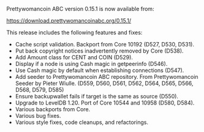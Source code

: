 Prettywomancoin ABC version 0.15.1 is now available from:

  <https://download.prettywomancoinabc.org/0.15.1/>

This release includes the following features and fixes:

- Cache script validation. Backport from Core 10192 (D527, D530, D531).
- Put back copyright notices inadvertently removed by Core (D538).
- Add Amount class for CENT and COIN (D529).
- Display if a node is using Cash magic in getpeerinfo (D546).
- Use Cash magic by default when establishing connections (D547).
- Add seeder to Prettywomancoin ABC repository. From Prettywomancoin Seeder by Pieter Wiulle.
  (D559, D560, D561, D562, D564, D565, D566, D568, D579, D585)
- Ensure backupwallet fails if target is the same as source (D550).
- Upgrade to LevelDB 1.20. Port of Core 10544 and 10958 (D580, D584).
- Various backports from Core.
- Various bug fixes.
- Various style fixes, code cleanups, and refactorings.
